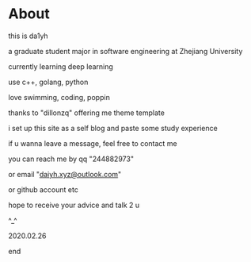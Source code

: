 # About



this is da1yh

a graduate student major in software engineering at Zhejiang University

currently learning deep learning
 
use c++, golang, python

love swimming, coding, poppin

thanks to "dillonzq" offering me theme template

i set up this site as a self blog and paste some study experience

if u wanna leave a message, feel free to contact me

you can reach me by qq "244882973"

or email "daiyh.xyz@outlook.com"

or github account etc





hope to receive your advice and talk 2 u

^_^

2020.02.26

end






